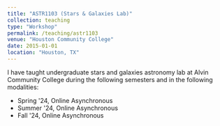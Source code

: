 ```yaml
---
title: "ASTR1103 (Stars & Galaxies Lab)"
collection: teaching
type: "Workshop"
permalink: /teaching/astr1103
venue: "Houston Community College"
date: 2015-01-01
location: "Houston, TX"
---
```

I have taught undergraduate stars and galaxies astronomy lab at Alvin Community College
during the following semesters and in the following modalities:
- Spring '24, Online Asynchronous
- Summer '24, Online Asynchronous
- Fall '24, Online Asynchronous
